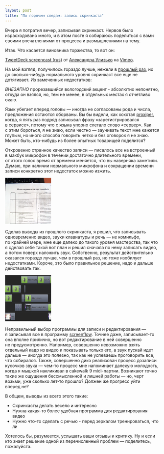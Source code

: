 ```yaml
---
layout: post
title: "По горячим следам: запись скринкаста"
---
```


Вчера я потратил вечер, записывая скринкаст. Нервов было израсходовано много, и в этом посте я собираюсь поделиться с вами своими впечатлениями от процесса и размышлениями на тему.

Итак. Что касается виновника торжества, то вот он:

<object width="400" height="251" data="http://vimeo.com/moogaloop.swf?clip_id=3310996&amp;server=vimeo.com&amp;show_title=1&amp;show_byline=1&amp;show_portrait=0&amp;color=00ADEF&amp;fullscreen=1" type="application/x-shockwave-flash"><param name="allowfullscreen" value="true" /><param name="allowscriptaccess" value="always" /><param name="src" value="http://vimeo.com/moogaloop.swf?clip_id=3310996&amp;server=vimeo.com&amp;show_title=1&amp;show_byline=1&amp;show_portrait=0&amp;color=00ADEF&amp;fullscreen=1" /></object>

[TweetDeck screencast (rus)](http://vimeo.com/3310996) от [Александра Улизько](http://vimeo.com/user1053824) на [Vimeo](http://vimeo.com).

На мой взгляд, получилось гораздо лучше, нежели в <a href="http://ulizko.com/posts/210/index.html">прошлый раз</a>, но до сколько-нибудь нормального уровня скринкаст все еще не дотягивает. Из замеченных недостатков:

_ВНЕЗАПНО_ прорезавшийся вологодский акцент - абсолютно непонятно, откуда он взялся, но, тем не менее, в отдельных местах я отчетливо окаю.

Язык убегает вперед головы&nbsp;&mdash; иногда не&nbsp;согласованы рода и&nbsp;числа, предложения остаются оборваны. Вы&nbsp;бы видели, как хохотал <a href="http://proxiper.livejournal.com">proxiper</a>, когда, я&nbsp;пять раз подряд записывал фразу &laquo;зарегистрировался в&nbsp;сервисе&raquo;, потому что с&nbsp;языка упорно слетало слово &laquo;сервер&raquo;. Как с&nbsp;этим бороться, я&nbsp;не&nbsp;знаю, если честно&nbsp;&mdash; заучивать текст мне кажется глупым, но&nbsp;иного способа говорить четко и&nbsp;без оговорок я&nbsp;не&nbsp;знаю. Может быть, кто-нибудь из&nbsp;более опытных товарищей поделится?

Откровенно странное качество записи&nbsp;&mdash; писалось все на&nbsp;встроенный в&nbsp;макбук микрофон в&nbsp;течении достаточно длительного времени, от&nbsp;этого голос время от&nbsp;времени меняется, что вы&nbsp;наверняка заметили. Думаю, при наличии нормального микрофона и&nbsp;сокращении времени записи конкретно этот недостаток можно изжить.

<a href="/images/tweetdeck_screencast/tweetdeck_screencast_plan.png"><img title="План скринкаста о tweetdeck'e" src="images/tweetdeck_screencast/tweetdeck_screencast_plan-150x150.png" alt="План скринкаста о tweetdeck'e" width="150" height="150" /></a>

Сделав выводы из&nbsp;прошлого скринкаста, я&nbsp;решил, что записывать одновременно видео, звуки клавиатуры и&nbsp;речь&nbsp;&mdash; не&nbsp;комильфо, по&nbsp;крайней мере, мне еще далеко до&nbsp;такого уровня мастерства, так что я&nbsp;сделал себе такой вот план и&nbsp;решил сначала по&nbsp;нему записать видео, а&nbsp;потом поверх наложить звук. Собственно, результат действительно оказался гораздо лучше, чем в&nbsp;прошлый раз, но&nbsp;тоже изобилует недостатками. Короче, это было правильное решение, надо и&nbsp;дальше действовать так.

<img class="size-thumbnail wp-image-340" title="Монтаж скринкаста" src="/images/tweetdeck_screencast/dhcdhndhdhndhnn-3.png" alt="Монтаж скринкаста" width="150" height="150" />

Неправильный выбор программы для записи и&nbsp;редактирования&nbsp;&mdash; я&nbsp;записывал все в&nbsp;программу <a href="http://www.varasoftware.com/products/screenflow/">screenflow</a>. Точнее даже, записывает-то она вполне прилично, но&nbsp;вот редактирование в&nbsp;ней совершенно не&nbsp;предусмотренно. Например, совершенно невозможно взять отдельный кадр из&nbsp;видео и&nbsp;показывать только его, а&nbsp;звук пускай идет дальше&nbsp;&mdash; иногда это полезно, так как не&nbsp;успеваешь проговорить все, что собирался. Также, совершенно дико реализован процесс дозаписи кусочков звука&nbsp;&mdash; чем-то процесс мне напоминает далекую молодость, когда я&nbsp;мышкой накликивал в&nbsp;cakewalk 9&nbsp;<nobr>midi-партии.</nobr> Возникают точно такие&nbsp;же ощущения бессмысленной и&nbsp;лишней работы&nbsp;&mdash; но, черт возьми, уже сколько лет-то прошло? Должен&nbsp;же прогресс уйти вперед&nbsp;не?

В общем, выводы из всего этого такие:

* Скринкасты делать весело и интересно
* Нужна какая-то более удобная программа для редактирования видео
* Нужно что-то сделать с речью - перед зеркалом тренироваться, что ли

Хотелось&nbsp;бы, разумеется, услышать ваши отзывы и&nbsp;критику. Ну&nbsp;и&nbsp;если кто знает решение одной из&nbsp;перечисленный проблем&nbsp;&mdash; поделитесь, пожалуйста.